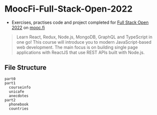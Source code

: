 # MoocFi-Full-Stack-Open-2022
- Exercises, practises code and project completed for [Full Stack Open 2022](https://fullstackopen.com/en/) on [mooc.fi](https://www.mooc.fi/en/)
> Learn React, Redux, Node.js, MongoDB, GraphQL and TypeScript in one go! This course will introduce you to modern JavaScript-based web development. The main focus is on building single page applications with ReactJS that use REST APIs built with Node.js.

## File Structure

```
part0
part1
  courseinfo
  unicafe
  anecdotes
part2
  phonebook
  countries
```
